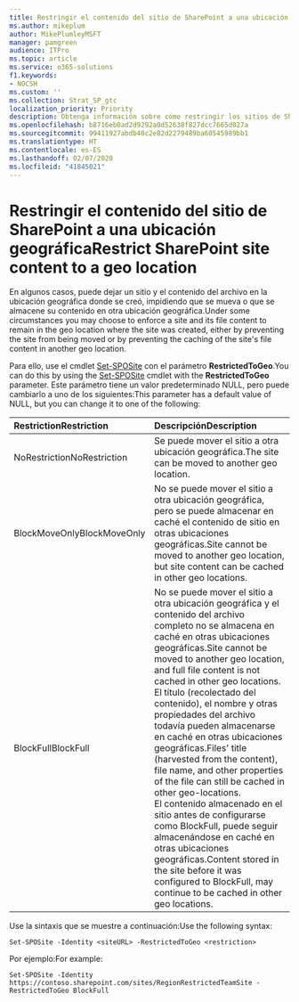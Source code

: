```yaml
---
title: Restringir el contenido del sitio de SharePoint a una ubicación geográfica
ms.author: mikeplum
author: MikePlumleyMSFT
manager: pamgreen
audience: ITPro
ms.topic: article
ms.service: o365-solutions
f1.keywords:
- NOCSH
ms.custom: ''
ms.collection: Strat_SP_gtc
localization_priority: Priority
description: Obtenga información sobre cómo restringir los sitios de SharePoint a una ubicación geográfica especificada en un entorno multigeográfico.
ms.openlocfilehash: b8716eb0ad2d9292a0d52638f827dcc7665d027a
ms.sourcegitcommit: 99411927abdb40c2e82d2279489ba60545989bb1
ms.translationtype: HT
ms.contentlocale: es-ES
ms.lasthandoff: 02/07/2020
ms.locfileid: "41845021"
---
```

# <a name="restrict-sharepoint-site-content-to-a-geo-location"></a><span data-ttu-id="e1015-103">Restringir el contenido del sitio de SharePoint a una ubicación geográfica</span><span class="sxs-lookup"><span data-stu-id="e1015-103">Restrict SharePoint site content to a geo location</span></span>

<span data-ttu-id="e1015-104">En algunos casos, puede dejar un sitio y el contenido del archivo en la ubicación geográfica donde se creó, impidiendo que se mueva o que se almacene su contenido en otra ubicación geográfica.</span><span class="sxs-lookup"><span data-stu-id="e1015-104">Under some circumstances you may choose to enforce a site and its file content to remain in the geo location where the site was created, either by preventing the site from being moved or by preventing the caching of the site's file content in another geo location.</span></span>

<span data-ttu-id="e1015-105">Para ello, use el cmdlet [Set-SPOSite](https://docs.microsoft.com/powershell/module/sharepoint-online/set-sposite) con el parámetro **RestrictedToGeo**.</span><span class="sxs-lookup"><span data-stu-id="e1015-105">You can do this by using the [Set-SPOSite](https://docs.microsoft.com/powershell/module/sharepoint-online/set-sposite) cmdlet with the **RestrictedToGeo** parameter.</span></span> <span data-ttu-id="e1015-106">Este parámetro tiene un valor predeterminado NULL, pero puede cambiarlo a uno de los siguientes:</span><span class="sxs-lookup"><span data-stu-id="e1015-106">This parameter has a default value of NULL, but you can change it to one of the following:</span></span>

|<span data-ttu-id="e1015-107">Restriction</span><span class="sxs-lookup"><span data-stu-id="e1015-107">Restriction</span></span>|<span data-ttu-id="e1015-108">Descripción</span><span class="sxs-lookup"><span data-stu-id="e1015-108">Description</span></span>|
|:----------|:----------|
|<span data-ttu-id="e1015-109">NoRestriction</span><span class="sxs-lookup"><span data-stu-id="e1015-109">NoRestriction</span></span>|<span data-ttu-id="e1015-110">Se puede mover el sitio a otra ubicación geográfica.</span><span class="sxs-lookup"><span data-stu-id="e1015-110">The site can be moved to another geo location.</span></span>|
|<span data-ttu-id="e1015-111">BlockMoveOnly</span><span class="sxs-lookup"><span data-stu-id="e1015-111">BlockMoveOnly</span></span>|<span data-ttu-id="e1015-112">No se puede mover el sitio a otra ubicación geográfica, pero se puede almacenar en caché el contenido de sitio en otras ubicaciones geográficas.</span><span class="sxs-lookup"><span data-stu-id="e1015-112">Site cannot be moved to another geo location, but site content can be cached in other geo locations.</span></span>|
|<span data-ttu-id="e1015-113">BlockFull</span><span class="sxs-lookup"><span data-stu-id="e1015-113">BlockFull</span></span>|<span data-ttu-id="e1015-114">No se puede mover el sitio a otra ubicación geográfica y el contenido del archivo completo no se almacena en caché en otras ubicaciones geográficas.</span><span class="sxs-lookup"><span data-stu-id="e1015-114">Site cannot be moved to another geo location, and full file content is not cached in other geo locations.</span></span> <span data-ttu-id="e1015-115">El título (recolectado del contenido), el nombre y otras propiedades del archivo todavía pueden almacenarse en caché en otras ubicaciones geográficas.</span><span class="sxs-lookup"><span data-stu-id="e1015-115">Files' title (harvested from the content), file name, and other properties of the file can still be cached in other geo-locations.</span></span><br><span data-ttu-id="e1015-116">El contenido almacenado en el sitio antes de configurarse como BlockFull, puede seguir almacenándose en caché en otras ubicaciones geográficas.</span><span class="sxs-lookup"><span data-stu-id="e1015-116">Content stored in the site before it was configured to BlockFull, may continue to be cached in other geo locations.</span></span>|

<span data-ttu-id="e1015-117">Use la sintaxis que se muestre a continuación:</span><span class="sxs-lookup"><span data-stu-id="e1015-117">Use the following syntax:</span></span>

`Set-SPOSite -Identity <siteURL> -RestrictedToGeo <restriction>`

<span data-ttu-id="e1015-118">Por ejemplo:</span><span class="sxs-lookup"><span data-stu-id="e1015-118">For example:</span></span>

`Set-SPOSite -Identity https://contoso.sharepoint.com/sites/RegionRestrictedTeamSite -RestrictedToGeo BlockFull`
